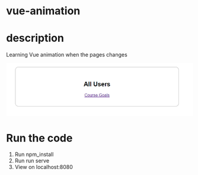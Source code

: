 # vue-animation

# description
Learning Vue animation when the pages changes

![LandingPage](https://github.com/laiamanda/vue-animation/blob/main/vue-animation-assets/landing.PNG "Landing Page")
# Run the code
1. Run npm_install
2. Run run serve
3. View on localhost:8080
